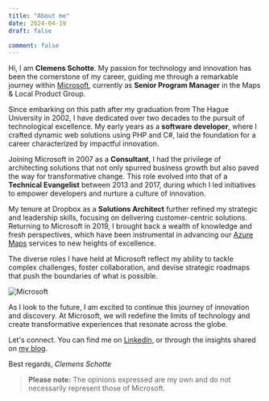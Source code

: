 ```yaml
---
title: "About me"
date: 2024-04-19
draft: false

comment: false
---
```


Hi, I am **Clemens Schotte**. My passion for technology and innovation has been the cornerstone of my career, guiding me through a remarkable journey within [Microsoft](https://www.microsoft.com/), currently as **Senior Program Manager** in the Maps & Local Product Group.

Since embarking on this path after my graduation from The Hague University in 2002, I have dedicated over two decades to the pursuit of technological excellence. My early years as a **software developer**, where I crafted dynamic web solutions using PHP and C#, laid the foundation for a career characterized by impactful innovation.

Joining Microsoft in 2007 as a **Consultant**, I had the privilege of architecting solutions that not only spurred business growth but also paved the way for transformative change. This role evolved into that of a **Technical Evangelist** between 2013 and 2017, during which I led initiatives to empower developers and nurture a culture of innovation.

My tenure at Dropbox as a **Solutions Architect** further refined my strategic and leadership skills, focusing on delivering customer-centric solutions. Returning to Microsoft in 2019, I brought back a wealth of knowledge and fresh perspectives, which have been instrumental in advancing our [Azure Maps](http://www.azuremaps.com/) services to new heights of excellence.

The diverse roles I have held at Microsoft reflect my ability to tackle complex challenges, foster collaboration, and devise strategic roadmaps that push the boundaries of what is possible.

![Microsoft](/images/microsoft.jpg)

As I look to the future, I am excited to continue this journey of innovation and discovery. At Microsoft, we will redefine the limits of technology and create transformative experiences that resonate across the globe.

Let's connect. You can find me on [LinkedIn](https://www.linkedin.com/in/cschotte/), or through the insights shared on [my blog](https://clemens.ms/).

Best regards,
*Clemens Schotte*

> **Please note:** The opinions expressed are my own and do not necessarily represent those of Microsoft.